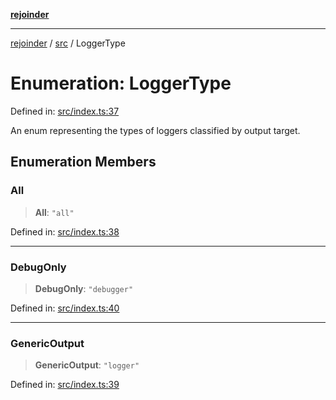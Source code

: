 [**rejoinder**](../../README.md)

***

[rejoinder](../../README.md) / [src](../README.md) / LoggerType

# Enumeration: LoggerType

Defined in: [src/index.ts:37](https://github.com/Xunnamius/rejoinder/blob/64011a11a45735665b3ce75107a37b187f35af77/src/index.ts#L37)

An enum representing the types of loggers classified by output target.

## Enumeration Members

### All

> **All**: `"all"`

Defined in: [src/index.ts:38](https://github.com/Xunnamius/rejoinder/blob/64011a11a45735665b3ce75107a37b187f35af77/src/index.ts#L38)

***

### DebugOnly

> **DebugOnly**: `"debugger"`

Defined in: [src/index.ts:40](https://github.com/Xunnamius/rejoinder/blob/64011a11a45735665b3ce75107a37b187f35af77/src/index.ts#L40)

***

### GenericOutput

> **GenericOutput**: `"logger"`

Defined in: [src/index.ts:39](https://github.com/Xunnamius/rejoinder/blob/64011a11a45735665b3ce75107a37b187f35af77/src/index.ts#L39)
